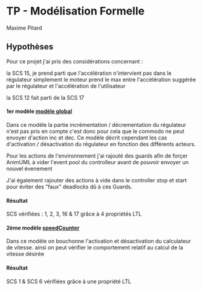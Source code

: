 # TP - Modélisation Formelle

Maxime Pitard



## Hypothèses

Pour ce projet j'ai pris des considérations concernant :

la SCS 15, je prend parti que l'accélération n'intervient pas dans le régulateur simplement le moteur prend le max entre l'accélération suggérée par le régulateur et l'accélération de l'utilisateur

la SCS 12 fait parti de la SCS 17



#### 1er modèle [modèle global](tpMaximePitard.html) 

Dans ce modèle la partie incrémentation / décrementation du régulateur n'est pas pris en compte c'est donc pour cela que le commodo ne peut envoyer d'action inc et dec. Ce modèle décrit cependant les cas d'activation / désactivation du régulateur en fonction des différents acteurs.

Pour les actions de l'environnement j'ai rajouté des guards afin de forçer AnimUML à vider l'event pool du controlleur avant de pouvoir envoyer un nouvel évenement

J'ai également rajouter des actions à vide dans le controller stop et start pour éviter des "faux" deadlocks dû à ces Guards.

#### Résultat

SCS vérifiées : 1, 2, 3, 16 & 17 grâce à 4 propriétés LTL



#### 2ème modèle [speedCounter](speedCounter.html) 

Dans ce modèle on bouchonne l'activation et désactivation du calculateur de vitesse. ainsi on peut vérifier le comportement relatif au calcul de la vitesse désirée



#### Résultat

SCS 1 & SCS 6 vérifiées grâce à une propriété LTL